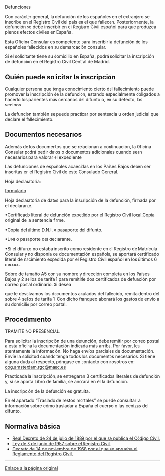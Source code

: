  Defunciones

  Con carácter general, la defunción de los españoles en el extranjero se inscribe en el Registro Civil del país en el que fallecen. Posteriormente, la defunción se debe inscribir en el Registro Civil español para que produzca plenos efectos civiles en España.

 Esta Oficina Consular es competente para inscribir la defunción de los españoles fallecidos en su demarcación consular.

 Si el solicitante tiene su domicilio en España, podrá solicitar la inscripción de defunción en el Registro Civil Central de Madrid.

 Quién puede solicitar la inscripción
------------------------------------

 Cualquier persona que tenga conocimiento cierto del fallecimiento puede promover la inscripción de la defunción, estando especialmente obligados a hacerlo los parientes más cercanos del difunto o, en su defecto, los vecinos.

 La defunción también se puede practicar por sentencia u orden judicial que declare el fallecimiento.

 Documentos necesarios
---------------------

 Además de los documentos que se relacionan a continuación, la Oficina Consular podrá pedir datos o documentos adicionales cuando sean necesarios para valorar el expediente.

 Las defunciones de españoles acaecidas en los Países Bajos deben ser inscritas en el Registro Civil de este Consulado General.

Hoja declaratoria:

[formulario](https://www.exteriores.gob.es/Documents/DocumentosSC/Familia/Hoja%20declaratoria%20inscripci%C3%B3n%20defunci%C3%B3n.pdf)

Hoja declaratoria de datos para la inscripción de la defunción, firmada por el declarante.

•Certificado literal de defunción expedido por el Registro Civil local.Copia original de la sentencia firme.

•Copia del último D.N.I. o pasaporte del difunto.

•DNI o pasaporte del declarante.

•Si el difunto no estaba inscrito como residente en el Registro de Matrícula Consular y no disponía de documentación española, se aportará certificado literal de nacimiento expedida por el Registro Civil español en los últimos 6 meses.

Sobre de tamaño A5 con su nombre y dirección completa en los Países Bajos y 2 sellos de tarifa 1 para remitirle dos certificados de defunción por correo postal ordinario. Si desea

que le devolvamos los documentos anulados del fallecido, remita dentro del sobre 4 sellos de tarifa 1. Con dicho franqueo abonará los gastos de envío a su domicilio por correo postal.

 Procedimiento
-------------

 TRAMITE NO PRESENCIAL.

Para solicitar la inscripción de una defunción, debe remitir por correo postal a esta oficina la documentación indicada más arriba. Por favor, lea atentamente la información. No haga envíos parciales de documentación. Envíe la solicitud cuando tenga todos los documentos necesarios. Si tiene alguna duda al respecto, póngase en contacto con nosotros en: cog.amsterdam.rgc@maec.es

 Practicada la inscripción, se entregarán 3 certificados literales de defunción y, si se aporta Libro de familia, se anotará en él la defunción.

 La inscripción de la defunción es gratuita.

 En el apartado “Traslado de restos mortales” se puede consultar la información sobre cómo trasladar a España el cuerpo o las cenizas del difunto.

 Normativa básica
----------------

 * [Real Decreto de 24 de julio de 1889 por el que se publica el Código Civil.](https://www.boe.es/buscar/act.php?id=BOE-A-1889-4763)
* [Ley de 8 de junio de 1957 sobre el Registro Civil.](https://www.boe.es/buscar/act.php?id=BOE-A-1957-7537)
* [Decreto de 14 de noviembre de 1958 por el que se aprueba el Reglamento del Registro Civil.](https://www.boe.es/buscar/act.php?id=BOE-A-1958-18486)

 

---

  [Enlace a la página original](https://www.exteriores.gob.es/Consulados/amsterdam/es/ServiciosConsulares/Paginas/index.aspx?scco=Pa%C3%ADses+Bajos&scd=9&scca=Familia&scs=Defunciones)